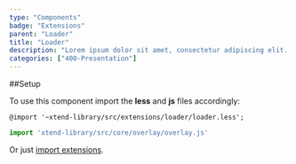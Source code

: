 ```yaml
---
type: "Components"
badge: "Extensions"
parent: "Loader"
title: "Loader"
description: "Lorem ipsum dolor sit amet, consectetur adipiscing elit. Nunc tempus laoreet leo sit amet iaculis."
categories: ["400-Presentation"]
---
```


##Setup

To use this component import the **less** and **js** files accordingly:

```less
@import '~xtend-library/src/extensions/loader/loader.less';
```

```jsx
import 'xtend-library/src/core/overlay/overlay.js'
```

Or just [import extensions](/components/setup/#@TODO).
